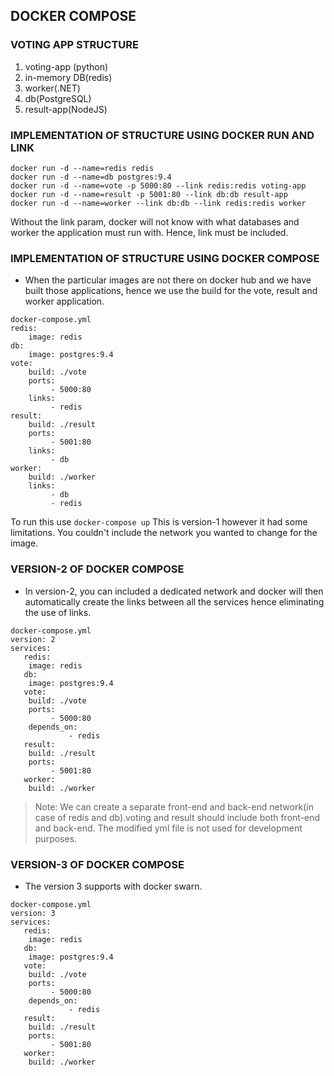 ## DOCKER COMPOSE 

### VOTING APP STRUCTURE 

1. voting-app (python)
2. in-memory DB(redis)
3. worker(.NET)
4. db(PostgreSQL)
5. result-app(NodeJS)

### IMPLEMENTATION OF STRUCTURE USING DOCKER RUN AND LINK 

```
docker run -d --name=redis redis
docker run -d --name=db postgres:9.4
docker run -d --name=vote -p 5000:80 --link redis:redis voting-app
docker run -d --name=result -p 5001:80 --link db:db result-app
docker run -d --name=worker --link db:db --link redis:redis worker
```

Without the link param, docker will not know with what databases and worker the application must run with. Hence, link must be included.

### IMPLEMENTATION OF STRUCTURE USING DOCKER COMPOSE 

* When the particular images are not there on docker hub and we have built those applications, hence we use the build 
for the vote, result and worker application.

```
docker-compose.yml
redis:
	image: redis
db: 
	image: postgres:9.4
vote: 
	build: ./vote
	ports:
	     - 5000:80
	links:
	     - redis
result: 
	build: ./result
	ports:
   	     - 5001:80
	links:
	     - db
worker: 
	build: ./worker
	links:
	     - db
	     - redis
```
To run this use ```docker-compose up```
This is version-1 however it had some limitations. You couldn't include the network you wanted to change for the image.

### VERSION-2 OF DOCKER COMPOSE 

* In version-2, you can included a dedicated network and docker will then automatically create the links between all the services hence eliminating the use of links.

```
docker-compose.yml
version: 2
services:
   redis:
	image: redis
   db: 
	image: postgres:9.4
   vote: 
	build: ./vote
	ports:
	     - 5000:80
	depends_on:
             - redis
   result: 
	build: ./result
	ports:
   	     - 5001:80
   worker: 
	build: ./worker
```
> Note: We can create a separate front-end and back-end network(in case of redis and db).voting and result should include both front-end and back-end. The modified yml file is not used for development purposes. 

### VERSION-3 OF DOCKER COMPOSE 

* The version 3 supports with docker swarn.

```
docker-compose.yml
version: 3 
services:
   redis:
	image: redis
   db: 
	image: postgres:9.4
   vote: 
	build: ./vote
	ports:
	     - 5000:80
	depends_on:
             - redis
   result: 
	build: ./result
	ports:
   	     - 5001:80
   worker: 
	build: ./worker

```
